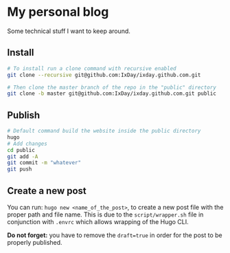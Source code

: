 My personal blog
================

Some technical stuff I want to keep around.

Install
-------

```bash
# To install run a clone command with recursive enabled
git clone --recursive git@github.com:IxDay/ixday.github.com.git

# Then clone the master branch of the repo in the "public" directory
git clone -b master git@github.com:IxDay/ixday.github.com.git public
```

Publish
-------

```bash
# Default command build the website inside the public directory
hugo
# Add changes
cd public
git add -A
git commit -m "whatever"
git push
```

Create a new post
-----------------

You can run: `hugo new <name_of_the_post>`, to create a new post file with the
proper path and file name. This is due to the `script/wrapper.sh` file in
conjunction with `.envrc` which allows wrapping of the Hugo CLI.

__Do not forget:__ you have to remove the `draft=true` in order for the post
to be properly published.
